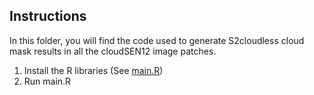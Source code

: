 ## Instructions

In this folder, you will find the code used to generate S2cloudless cloud mask results in all the cloudSEN12 image patches.

1) Install the R libraries (See [main.R](https://github.com/cloudsen12/models/blob/master/q60/main.R))
2) Run main.R

